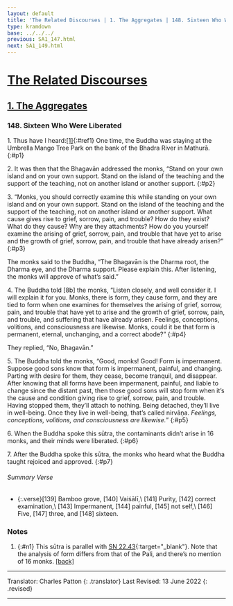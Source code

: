 ```yaml
---
layout: default
title: 'The Related Discourses | 1. The Aggregates | 148. Sixteen Who Were Liberated'
type: kramdown
base: ../../../
previous: SA1_147.html
next: SA1_149.html
---
```


# [The Related Discourses](../index.html)
## [1. The Aggregates](index.html)
### 148. Sixteen Who Were Liberated

1\. Thus have I heard:[\[1\]](#n1){:#ref1} One time, the Buddha was staying at the Umbrella Mango Tree Park on the bank of the Bhadra River in Mathurā.
{:#p1}

2\. It was then that the Bhagavān addressed the monks, “Stand on your own island and on your own support. Stand on the island of the teaching and the support of the teaching, not on another island or another support.
{:#p2}

3\. “Monks, you should correctly examine this while standing on your own island and on your own support. Stand on the island of the teaching and the support of the teaching, not on another island or another support. What cause gives rise to grief, sorrow, pain, and trouble? How do they exist? What do they cause? Why are they attachments? How do you yourself examine the arising of grief, sorrow, pain, and trouble that have yet to arise and the growth of grief, sorrow, pain, and trouble that have already arisen?”
{:#p3}

The monks said to the Buddha, “The Bhagavān is the Dharma root, the Dharma eye, and the Dharma support. Please explain this. After listening, the monks will approve of what’s said.”

4\. The Buddha told [8b] the monks, “Listen closely, and well consider it. I will explain it for you. Monks, there is form, they cause form, and they are tied to form when one examines for themselves the arising of grief, sorrow, pain, and trouble that have yet to arise and the growth of grief, sorrow, pain, and trouble, and suffering that have already arisen. Feelings, conceptions, volitions, and consciousness are likewise. Monks, could it be that form is permanent, eternal, unchanging, and a correct abode?”
{:#p4}

They replied, “No, Bhagavān.”

5\. The Buddha told the monks, “Good, monks! Good! Form is impermanent. Suppose good sons know that form is impermanent, painful, and changing. Parting with desire for them, they cease, become tranquil, and disappear. After knowing that all forms have been impermanent, painful, and liable to change since the distant past, then those good sons will stop form when it’s the cause and condition giving rise to grief, sorrow, pain, and trouble. Having stopped them, they’ll attach to nothing. Being detached, they’ll live in well-being. Once they live in well-being, that’s called nirvāṇa. *Feelings, conceptions, volitions, and consciousness are likewise.*”
{:#p5}

6\. When the Buddha spoke this sūtra, the contaminants didn’t arise in 16 monks, and their minds were liberated.
{:#p6}

7\. After the Buddha spoke this sūtra, the monks who heard what the Buddha taught rejoiced and approved.
{:#p7}

###### Summary Verse
* {:.verse}[139] Bamboo grove, [140] Vaiśālī,\\
[141] Purity, [142] correct examination,\\
[143] Impermanent, [144] painful, [145] not self,\\
[146] Five, [147] three, and [148] sixteen.

### Notes

1. {:#n1} This sūtra is parallel with [SN 22.43](https://suttacentral.net/sn22.43){:target="_blank"}. Note that the analysis of form differs from that of the Pali, and there’s no mention of 16 monks. [\[back\]](#ref1)

---

Translator: Charles Patton
{: .translator}
Last Revised: 13 June 2022
{: .revised}

---